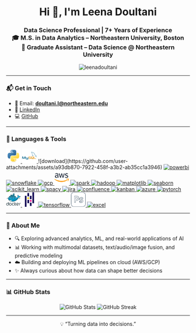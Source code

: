 <h1 align="center">Hi 👋, I'm Leena Doultani</h1>
<h3 align="center">
Data Science Professional | 7+ Years of Experience<br>
🎓 M.S. in Data Analytics – Northeastern University, Boston<br>
🧠 Graduate Assistant – Data Science @ Northeastern University
</h3>

<p align="center">
  <img src="https://komarev.com/ghpvc/?username=leenadoultani&label=Profile%20views&color=0e75b6&style=flat" alt="leenadoultani" />
</p>

---

### 📬 Get in Touch

- 📧 Email: **doultani.l@northeastern.edu**  
- 💼 [LinkedIn](https://www.linkedin.com/in/leena-doultani/)  
- 💻 [GitHub](https://github.com/leenadoultani)

---

### 🧰 Languages & Tools

<a href="https://www.python.org" target="_blank" rel="noreferrer"> 
  <img src="https://raw.githubusercontent.com/devicons/devicon/master/icons/python/python-original.svg" alt="python" width="40" height="40"/> 
</a>
<a href="https://www.mysql.com/" target="_blank" rel="noreferrer"> 
  <img src="https://raw.githubusercontent.com/devicons/devicon/master/icons/mysql/mysql-original-wordmark.svg" alt="mysql" width="40" height="40"/> 
</a>
![download](https://github.com/user-attachments/assets/a93db870-7922-458f-a3b2-ab35cc1a3946)
</a>
<a href="https://powerbi.microsoft.com/" target="_blank" rel="noreferrer"> 
  <img src="https://upload.wikimedia.org/wikipedia/commons/2/29/Power_BI_Logo.svg" alt="powerbi" width="40" height="40"/> 
</a>
<a href="https://www.snowflake.com/" target="_blank" rel="noreferrer"> 
  <img src="https://www.vectorlogo.zone/logos/snowflake/snowflake-icon.svg" alt="snowflake" width="40" height="40"/> 
</a>
<a href="https://cloud.google.com" target="_blank" rel="noreferrer"> 
  <img src="https://www.vectorlogo.zone/logos/google_cloud/google_cloud-icon.svg" alt="gcp" width="40" height="40"/> 
</a>
<a href="https://aws.amazon.com" target="_blank" rel="noreferrer"> 
  <img src="https://raw.githubusercontent.com/devicons/devicon/master/icons/amazonwebservices/amazonwebservices-original-wordmark.svg" alt="aws" width="40" height="40"/> 
</a>
<a href="https://spark.apache.org/" target="_blank" rel="noreferrer"> 
  <img src="https://www.vectorlogo.zone/logos/apache_spark/apache_spark-icon.svg" alt="spark" width="40" height="40"/> 
</a>
<a href="https://hadoop.apache.org/" target="_blank" rel="noreferrer"> 
  <img src="https://www.vectorlogo.zone/logos/apache_hadoop/apache_hadoop-icon.svg" alt="hadoop" width="40" height="40"/> 
</a>
<a href="https://matplotlib.org/" target="_blank" rel="noreferrer"> 
  <img src="https://matplotlib.org/stable/_images/sphx_glr_logos_mpl_001.png" alt="matplotlib" width="40" height="40"/> 
</a>
<a href="https://seaborn.pydata.org/" target="_blank" rel="noreferrer"> 
  <img src="https://seaborn.pydata.org/_images/logo-mark-lightbg.svg" alt="seaborn" width="40" height="40"/> 
</a>
<a href="https://scikit-learn.org/" target="_blank" rel="noreferrer"> 
  <img src="https://upload.wikimedia.org/wikipedia/commons/0/05/Scikit_learn_logo_small.svg" alt="scikit_learn" width="40" height="40"/> 
</a>
<a href="https://spacy.io/" target="_blank" rel="noreferrer"> 
  <img src="https://upload.wikimedia.org/wikipedia/commons/6/61/Spacy_logo.svg" alt="spacy" width="40" height="40"/> 
</a>
<a href="https://www.atlassian.com/software/jira" target="_blank" rel="noreferrer"> 
  <img src="https://www.vectorlogo.zone/logos/jira/jira-icon.svg" alt="jira" width="40" height="40"/> 
</a>
<a href="https://www.atlassian.com/software/confluence" target="_blank" rel="noreferrer"> 
  <img src="https://www.vectorlogo.zone/logos/atlassian_confluence/atlassian_confluence-icon.svg" alt="confluence" width="40" height="40"/> 
</a>
<a href="https://www.kanbanize.com/" target="_blank" rel="noreferrer"> 
  <img src="https://upload.wikimedia.org/wikipedia/commons/a/a0/Kanbanize_logo.svg" alt="kanban" width="40" height="40"/> 
</a>
<a href="https://azure.microsoft.com/en-us/" target="_blank" rel="noreferrer"> 
  <img src="https://www.vectorlogo.zone/logos/microsoft_azure/microsoft_azure-icon.svg" alt="azure" width="40" height="40"/> 
</a>
<a href="https://pytorch.org/" target="_blank" rel="noreferrer"> 
  <img src="https://www.vectorlogo.zone/logos/pytorch/pytorch-icon.svg" alt="pytorch" width="40" height="40"/> 
</a>
<a href="https://www.docker.com/" target="_blank" rel="noreferrer"> 
  <img src="https://raw.githubusercontent.com/devicons/devicon/master/icons/docker/docker-original-wordmark.svg" alt="docker" width="40" height="40"/> 
</a>
<a href="https://pandas.pydata.org/" target="_blank" rel="noreferrer"> 
  <img src="https://raw.githubusercontent.com/devicons/devicon/2ae2a900d2f041da66e950e4d48052658d850630/icons/pandas/pandas-original.svg" alt="pandas" width="40" height="40"/> 
</a>
<a href="https://www.tensorflow.org" target="_blank" rel="noreferrer"> 
  <img src="https://www.vectorlogo.zone/logos/tensorflow/tensorflow-icon.svg" alt="tensorflow" width="40" height="40"/> 
</a>
<a href="https://www.photoshop.com/en" target="_blank" rel="noreferrer"> 
  <img src="https://raw.githubusercontent.com/devicons/devicon/master/icons/photoshop/photoshop-line.svg" alt="photoshop" width="40" height="40"/> 
</a>
<a href="https://www.microsoft.com/en-us/microsoft-365/excel" target="_blank" rel="noreferrer"> 
  <img src="https://upload.wikimedia.org/wikipedia/commons/a/a3/Microsoft_Excel_Logo_2021.svg" alt="excel" width="40" height="40"/> 
</a>

</p>


---

### 🧠 About Me

- 🔍 Exploring advanced analytics, ML, and real-world applications of AI  
- 📊 Working with multimodal datasets, text/audio/image fusion, and predictive modeling  
- ☁️ Building and deploying ML pipelines on cloud (AWS/GCP)  
- ✨ Always curious about how data can shape better decisions

---

### 📊 GitHub Stats

<p align="center">
  <img src="https://github-readme-stats.vercel.app/api?username=leenad007&show_icons=true&theme=dracula&hide_border=true" alt="GitHub Stats" width="48%" />
  <img src="https://github-readme-streak-stats.herokuapp.com/?user=leenad007&theme=dracula&hide_border=true" alt="GitHub Streak" width="48%" />
</p>


---

<p align="center">
💡 “Turning data into decisions.”  
</p>
